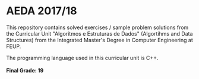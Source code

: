 # AEDA 2017/18

This repository contains solved exercises / sample problem solutions from the Curricular Unit "Algorítmos e Estruturas de Dados" (Algortihms and Data Structures) from the Integrated Master's Degree in Computer Engineering at FEUP.

The programming language used in this curricular unit is C++.
<br/><br/>
<b>Final Grade: 19</b>

